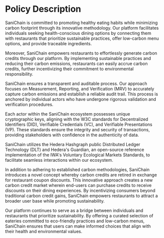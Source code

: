 # Policy Description
SaniChain is committed to promoting healthy eating habits while minimizing carbon footprint through its innovative methodology. Our platform facilitates individuals seeking health-conscious dining options by connecting them with restaurants that prioritize sustainable practices, offer low-carbon menu options, and provide traceable ingredients.

Moreover, SaniChain empowers restaurants to effortlessly generate carbon credits through our platform. By implementing sustainable practices and reducing their carbon emissions, restaurants can easily accrue carbon credits, further incentivizing their commitment to environmental responsibility.

SaniChain ensures a transparent and auditable process. Our approach focuses on Measurement, Reporting, and Verification (MRV) to accurately capture carbon emissions and establish a reliable audit trail. This process is anchored by individual actors who have undergone rigorous validation and verification procedures.

Each actor within the SaniChain ecosystem possesses unique cryptographic keys, aligning with the W3C standards for Decentralized Identifiers (DID), Verifiable Credentials (VC), and Verifiable Presentations (VP). These standards ensure the integrity and security of transactions, providing stakeholders with confidence in the authenticity of data.

SaniChain utilizes the Hedera Hashgraph public Distributed Ledger Technology (DLT) and Hedera's Guardian, an open-source reference implementation of the IWA's Voluntary Ecological Markets Standards, to facilitate seamless interactions within our ecosystem.

In addition to adhering to established carbon methodologies, SaniChain introduces a novel concept whereby carbon credits are retired in exchange for restaurant coupon discounts. This innovative approach creates a new carbon credit market wherein end-users can purchase credits to receive discounts on their dining experiences. By incentivizing consumers beyond traditional carbon credit gains, SaniChain empowers restaurants to attract a broader user base while promoting sustainability.

Our platform continues to serve as a bridge between individuals and restaurants that prioritize sustainability. By offering a curated selection of eateries committed to eco-friendly practices and low-carbon menus, SaniChain ensures that users can make informed choices that align with their health and environmental values.
